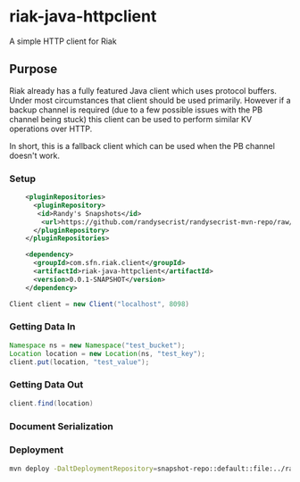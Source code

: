 # riak-java-httpclient
A simple HTTP client for Riak

## Purpose
Riak already has a fully featured Java client which uses protocol buffers.  Under most
circumstances that client should be used primarily.  However if a backup channel is
required (due to a few possible issues with the PB channel being stuck) this client can
be used to perform similar KV operations over HTTP.

In short, this is a fallback client which can be used when the PB channel doesn't work.

### Setup
```xml
    <pluginRepositories>
      <pluginRepository>
       <id>Randy's Snapshots</id>
        <url>https://github.com/randysecrist/randysecrist-mvn-repo/raw/master/snapshots</url>
      </pluginRepository>
    </pluginRepositories>

    <dependency>
      <groupId>com.sfn.riak.client</groupId>
      <artifactId>riak-java-httpclient</artifactId>
      <version>0.0.1-SNAPSHOT</version>
    </dependency>
```

```java
Client client = new Client("localhost", 8098)
```

### Getting Data In
```java
Namespace ns = new Namespace("test_bucket");
Location location = new Location(ns, "test_key");
client.put(location, "test_value");
```

### Getting Data Out
```java
client.find(location)
```

### Document Serialization

### Deployment
```bash
mvn deploy -DaltDeploymentRepository=snapshot-repo::default::file:../randysecrist-mvn-repo/snapshots
```
